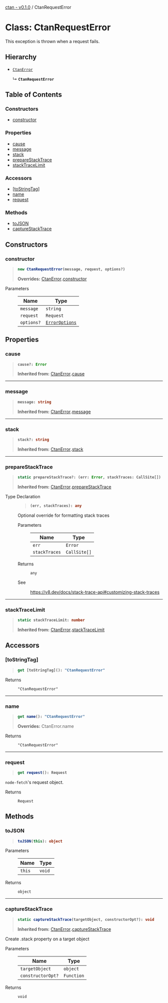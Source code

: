 [ctan - v0.1.0](../README.md) / CtanRequestError

# Class: CtanRequestError

This exception is thrown when a request fails.

## Hierarchy

- <code>[CtanError](CtanError.md)</code>

  ↳ **`CtanRequestError`**

## Table of Contents

### Constructors

- [constructor](CtanRequestError.md#constructor)

### Properties

- [cause](CtanRequestError.md#cause)
- [message](CtanRequestError.md#message)
- [stack](CtanRequestError.md#stack)
- [prepareStackTrace](CtanRequestError.md#preparestacktrace)
- [stackTraceLimit](CtanRequestError.md#stacktracelimit)

### Accessors

- [[toStringTag]](CtanRequestError.md#[tostringtag])
- [name](CtanRequestError.md#name)
- [request](CtanRequestError.md#request)

### Methods

- [toJSON](CtanRequestError.md#tojson)
- [captureStackTrace](CtanRequestError.md#capturestacktrace)

## Constructors

### constructor

> <b>
>
> ```typescript
> new CtanRequestError(message, request, options?)
> ```
>
> </b>
>
> **Overrides:** [CtanError](CtanError.md)**.**[constructor](CtanError.md#constructor)
>

<dl>
<dt>Parameters</dt><dd><p>

|Name|Type|
|---|---|
|`message`|<code>string</code>|
|`request`|<code>Request</code>|
|`options?`|<code>[ErrorOptions](../interfaces/ErrorOptions.md)</code>|

</p></dd>
</p></dd>

</dl>

## Properties

### cause

> <b>
>
> ```typescript
> cause?: Error
> ```
>
> </b>
>
> **Inherited from:** [CtanError](CtanError.md)**.**[cause](CtanError.md#cause)
>

<dl>

</dl>

___

### message

> <b>
>
> ```typescript
> message: string
> ```
>
> </b>
>
> **Inherited from:** [CtanError](CtanError.md)**.**[message](CtanError.md#message)
>

<dl>

</dl>

___

### stack

> <b>
>
> ```typescript
> stack?: string
> ```
>
> </b>
>
> **Inherited from:** [CtanError](CtanError.md)**.**[stack](CtanError.md#stack)
>

<dl>

</dl>

___

### prepareStackTrace

> <b>
>
> ```typescript
> static prepareStackTrace?: (err: Error, stackTraces: CallSite[]) => any
> ```
>
> </b>
>
> **Inherited from:** [CtanError](CtanError.md)**.**[prepareStackTrace](CtanError.md#preparestacktrace)
>

<dl>
<dt>Type Declaration</dt><dd><p>

> <b>
>
> ```typescript
> (err, stackTraces): any
> ```
>
> </b>

Optional override for formatting stack traces

<dl>
<dt>Parameters</dt><dd><p>

|Name|Type|
|---|---|
|`err`|<code>Error</code>|
|`stackTraces`|<code>CallSite[]</code>|

</p></dd>
<dt>Returns</dt>
<dd><p>

<code>any</code>

</p></dd>
<dt> See</dt>
<dd><p>

https://v8.dev/docs/stack-trace-api#customizing-stack-traces

</p></dd>
</dl>

</p></dd>

</dl>

___

### stackTraceLimit

> <b>
>
> ```typescript
> static stackTraceLimit: number
> ```
>
> </b>
>
> **Inherited from:** [CtanError](CtanError.md)**.**[stackTraceLimit](CtanError.md#stacktracelimit)
>

<dl>

</dl>

## Accessors

### [toStringTag]

> <b>
>
> ```typescript
> get [toStringTag](): "CtanRequestError"
> ```
>
> </b>

<dl>
<dt>Returns</dt>
<dd><p>

<code>"CtanRequestError"</code>

</p></dd>

</dl>

___

### name

> <b>
>
> ```typescript
> get name(): "CtanRequestError"
> ```
>
> </b>
>
> **Overrides:** CtanError.name
>

<dl>
<dt>Returns</dt>
<dd><p>

<code>"CtanRequestError"</code>

</p></dd>

</dl>

___

### request

> <b>
>
> ```typescript
> get request(): Request
> ```
>
> </b>

`node-fetch`'s request object.

<dl>
<dt>Returns</dt>
<dd><p>

<code>Request</code>

</p></dd>

</dl>

## Methods

### toJSON

> <b>
>
> ```typescript
> toJSON(this): object
> ```
>
> </b>

<dl>
<dt>Parameters</dt><dd><p>

|Name|Type|
|---|---|
|`this`|<code>void</code>|

</p></dd>
<dt>Returns</dt>
<dd><p>

<code>object</code>

</p></dd>

</dl>

___

### captureStackTrace

> <b>
>
> ```typescript
> static captureStackTrace(targetObject, constructorOpt?): void
> ```
>
> </b>
>
> **Inherited from:** [CtanError](CtanError.md)**.**[captureStackTrace](CtanError.md#capturestacktrace)
>

Create .stack property on a target object

<dl>
<dt>Parameters</dt><dd><p>

|Name|Type|
|---|---|
|`targetObject`|<code>object</code>|
|`constructorOpt?`|<code>Function</code>|

</p></dd>
<dt>Returns</dt>
<dd><p>

<code>void</code>

</p></dd>

</dl>
